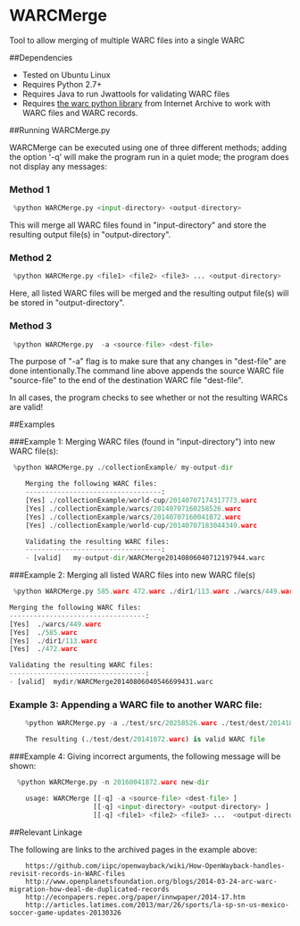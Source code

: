 WARCMerge
=========

Tool to allow merging of multiple WARC files into a single WARC 


##Dependencies

* Tested on Ubuntu Linux
* Requires Python 2.7+ 
* Requires Java to run Jwattools for validating WARC files
* Requires [the warc python library](https://github.com/internetarchive/warc) from Internet Archive to work with WARC files and WARC records.

##Running WARCMerge.py

WARCMerge can be executed using one of three different methods; adding the option '-q' will make the program run in a quiet mode; the program does not display any messages:

### Method 1
```python
 %python WARCMerge.py <input-directory> <output-directory>
```

 This will merge all WARC files found in "input-directory" and store the resulting output file(s) in "output-directory".

### Method 2
```python
 %python WARCMerge.py <file1> <file2> <file3> ... <output-directory>
```

 Here, all listed WARC files will be merged and the resulting output file(s) will be stored in "output-directory". 

### Method 3
```python
 %python WARCMerge.py  -a <source-file> <dest-file>
```

 The purpose of "-a" flag is to make sure that any changes in "dest-file" are done intentionally.The command line above appends the source WARC file "source-file" to the end of the destination WARC file "dest-file".
 
 In all cases, the program checks to see whether or not the resulting WARCs are valid! 

##Examples

###Example 1: Merging WARC files (found in "input-directory") into new WARC file(s):
```python
 %python WARCMerge.py ./collectionExample/ my-output-dir

	Merging the following WARC files: 
	----------------------------------: 
	[Yes] ./collectionExample/world-cup/20140707174317773.warc
	[Yes] ./collectionExample/warcs/20140707160258526.warc
	[Yes] ./collectionExample/warcs/20140707160041872.warc
	[Yes] ./collectionExample/world-cup/20140707183044349.warc

	Validating the resulting WARC files: 
	----------------------------------: 
	- [valid]   my-output-dir/WARCMerge20140806040712197944.warc
```	

###Example 2: Merging all listed WARC files into new WARC file(s)
```python
 %python WARCMerge.py 585.warc 472.warc ./dir1/113.warc ./warcs/449.warc mydir

Merging the following WARC files: 
----------------------------------: 
[Yes]  ./warcs/449.warc
[Yes]  ./585.warc
[Yes]  ./dir1/113.warc
[Yes]  ./472.warc

Validating the resulting WARC files: 
----------------------------------: 
- [valid]  mydir/WARCMerge20140806040546699431.warc
```

### Example 3: Appending a WARC file to another WARC file:

```python
	%python WARCMerge.py -a ./test/src/20258526.warc ./test/dest/20141872.warc

	The resulting (./test/dest/20141872.warc) is valid WARC file
```

###Example 4: Giving incorrect arguments, the following message will be shown: 
```python
  %python WARCMerge.py -n 20160041872.warc new-dir

	usage: WARCMerge [[-q] -a <source-file> <dest-file> ]
					 [[-q] <input-directory> <output-directory> ]
					 [[-q] <file1> <file2> <file3> ...  <output-directory> ] 
```


##Relevant Linkage

The following are links to the archived pages in the example above:
```	
	https://github.com/iipc/openwayback/wiki/How-OpenWayback-handles-revisit-records-in-WARC-files
	http://www.openplanetsfoundation.org/blogs/2014-03-24-arc-warc-migration-how-deal-de-duplicated-records
	http://econpapers.repec.org/paper/innwpaper/2014-17.htm
	http://articles.latimes.com/2013/mar/26/sports/la-sp-sn-us-mexico-soccer-game-updates-20130326	
```	
